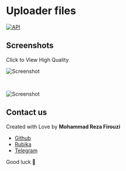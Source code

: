# Uploader files


[![API](https://img.shields.io/badge/API-26%2B-brightgreen.svg?style=flat)](https://android-arsenal.com/api?level=26)

## Screenshots

Click to View High Quality

![Screenshot](https://uploadkon.ir/uploads/19b006_24Screenshot-2024-04-06-23-52-41-380-com-firouzi-uploader.jpg)

</br>

![Screenshot](https://uploadkon.ir/uploads/4bcb06_24Screenshot-2024-04-06-23-55-30-322-com-firouzi-uploader.jpg)




## Contact us

Created with Love by **Mohammad Reza Firouzi** 

* [Github](https://github.com/MohammadrezaFirouzi/)
* [Rubika](https://rubika.ir/Mohamadreza_firouzim)
* [Telegram](https://t.me/Mohamadreza_firouziii)






Good luck 🌟




